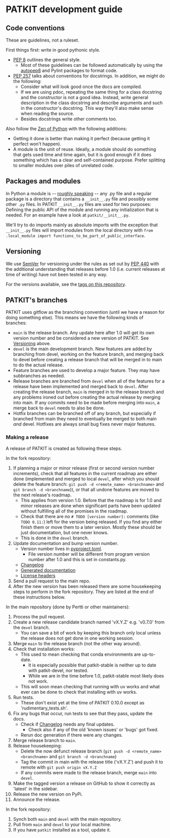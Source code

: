# PATKIT development guide

## Code conventions

These are guidelines, not a ruleset.

First things first: write in good pythonic style.

- [PEP 8](https://www.python.org/dev/peps/pep-0008/) outlines the general
  style.
  - Most of these guidelines can be followed automatically by using the
    [autopep8](https://pypi.org/project/autopep8/) and Pylint packages to
    format code.
- [PEP 257](https://www.python.org/dev/peps/pep-0257/) talks about conventions
  for docstrings. In addition, we might do the following:
  - Consider what will look good once the docs are compiled.
  - If we are using pdoc, repeating the same thing for a class docstring and
      the constructor is not a good idea. Instead, write general description in
      the class docstring and describe arguments and such in the constructor's
      docstring. This way they'll also make sense when reading the source.
  - Besides docstrings write other comments too.

Also follow the [Zen of Python](https://www.python.org/dev/peps/pep-0020/) with
the following additions:

- Getting it done is better than making it perfect (because getting it perfect
  won't happen).
- A module is the unit of reuse. Ideally, a module should do something that
  gets used time and time again, but it is good enough if it does something
  which has a clear and self-contained purpose. Prefer splitting to smaller
  modules over piles of unrelated code.

## Packages and modules

In Python a module is -- [roughly
speaking](https://docs.python.org/3/reference/import.html#packages) -- any .py
file and a regular package is a directory that contains a `__init__.py` file
and possibly some other `.py` files. In PATKIT `__init__.py` files are used for
two purposes: Defining the public API of the module and running any
initialization that is needed. For an example have a look at
`patkit/__init__.py`.

We'll try to do imports mainly as absolute imports with the exception that
`__init__.py` files will import modules from the local directory with `from
.local_module import functions_to_be_part_of_public_interface`.

## Versioning

We use [SemVer](http://semver.org/) for versioning under the rules as set out
by [PEP 440](https://www.python.org/dev/peps/pep-0440/) with the additional
understanding that releases before 1.0 (i.e. current releases at time of
writing) have not been tested in any way.

For the versions available, see the [tags on this
repository](https://github.com/giuthas/patkit/tags).

## PATKIT's branches

PATKIT uses gitflow as the branching convention (until we have a reason for
doing something else). This means we have the following kinds of branches:

- `main` is the release branch. Any update here after 1.0 will get its own
  version number and be considered a new version of PATKIT. See
  [Versioning](#versioning) above.
- `devel` is the main development branch. New features are added by branching
  from devel, working on the feature branch, and merging back to devel before
  creating a release branch that will be merged in to main to do the actual
  release.
- Feature branches are used to develop a major feature. They may have
  subbranches as needed.
- Release branches are branched from `devel` when all of the features for a
  release have been implemented and merged back to `devel`. After creating the
  release branch, `main` is merged in to the release branch and any problems
  ironed out before creating the actual release by merging into main. If any
  commits need to be made before merging into `main`, a merge back to `devel`
  needs to also be done.
- Hotfix branches can be branched off of any branch, but especially if branched
  from main they need to eventually be merged to both main *and* devel.
  Hotfixes are always small bug fixes never major features.

### Making a release

A release of PATKIT is created as following these steps.

In the fork repository:
1. If planning a major or minor release (first or second version number
   increments), check that all features in the current roadmap are either
   done (implemented and merged to local `devel`, after which you should 
   delete the feature branch: `git push -d <remote_name> <branchname>` and 
   `git branch -d <branchname`)), or that all undone features are
   moved to the next release's roadmap.
   - This applies from version 1.0. Before that the roadmap is for 1.0 and
     minor releases are done when significant parts have been updated without
     fulfilling all of the promises in the roadmap.
   - Check that there are no `# TODO [version number]:` comments (like `TODO 0.11:`) 
     left for the version being released. If you find any either finish them or move 
     them to a later version. Mostly these should be just documentation, but one 
     never knows.
   - This is done in the `devel` branch.
2. Update documentation and bump version number.
   - Version number lives in [pyproject.toml](../pyproject.toml).
     - File version number will be different from program version number after
       1.0 and this is set in constants.py.
   - [Changelog](Changelog.markdown)
   - [Generated documentation](../devel/doc_generation_commands)
   - [License headers](../devel/licenseheaders_command)
3. Send a pull request to the main repo.
4. After the new version has been released there are some housekeeping steps to
   perform in the fork repository. They are listed at the end of these instructions
   below.

In the main repository (done by Pertti or other maintainers):
1. Process the pull request.
2. Create a new release candidate branch named 'vX.Y.Z' e.g. 'v0.7.0' from the
   `devel` branch.
   - You can save a bit of work by keeping this branch only local unless the 
     release does not get done in one working session. 
3. Merge `main` to the release branch (not the other way around).
4. Check that installation works:
   - This used to mean checking that conda environments are up-to-date. 
     - It is especially possible that patkit-stable is neither up to date with
       patkit-devel, nor tested.
     - While we are in the time before 1.0, patkit-stable most likely does not
       work. 
   - This will soon mean checking that running with uv works and what ever
     can be done to check that installing with uv works.
5. Run tests.
   - These don't exist yet at the time of PATKIT 0.10.0 except as
     'rudimentary_tests.sh'.
6. Fix any bugs that occur, run tests to see that they pass, update the docs.
   - Check if [Changelog](Changelog.markdown) needs any final updates.
     - Check also if any of the old 'known issues' or 'bugs' got fixed.
   - Rerun doc generation if there were any changes.
7. Merge release branch to `main`.
8. Release housekeeping:
   - Delete the now defunct release branch (`git push -d <remote_name>
   <branchname>` and `git branch -d <branchname`)
   - Tag the commit in main with the release title ('vX.Y.Z') and push it to
     remote with `git push origin vX.Y.Z`
   - If any commits were made to the release branch, merge `main` into `devel`.
9. Make the tagged version a release on GitHub to show it correctly as
   'latest' in the sidebar.
10. Release the new version on PyPi.
11. Announce the release.

In the fork repository:
1. Synch both `main` and `devel` with the main repository.
2. Pull from `main` and `devel` to your local machine.
3. If you have `patkit` installed as a tool, update it.